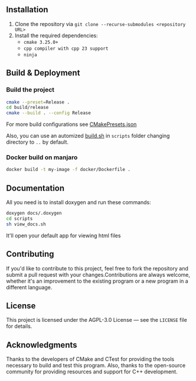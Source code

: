 ## Installation

1. Clone the repository via `git clone --recurse-submodules <repository URL>`
2. Install the required dependencies:
    - `cmake 3.25.0+`
    - `cpp compiler with cpp 23 support`
    - `ninja`

## Build & Deployment

### Build the project 

```bash
cmake --preset=Release .
cd build/release
cmake --build . --config Release
```
For more build configurations see [CMakePresets.json](https://github.com/geugenm/sdl-overview/blob/master/CMakePresets.json)

Also,
you can use an automized [build.sh](https://github.com/geugenm/sdl-overview/blob/master/scripts/build.sh) 
in `scripts` folder changing directory to `..` by default.


### Docker build on manjaro

```bash
docker build -t my-image -f docker/Dockerfile .
```

## Documentation

All you need is to install doxygen and run these commands:
```bash
doxygen docs/.doxygen
cd scripts
sh view_docs.sh
```
It'll open your default app for viewing html files

## Contributing

If you'd like to contribute to this project, feel free to fork the repository and submit a pull request with your
changes.Contributions are always welcome, whether it's an improvement to the existing program or a new program in a
different language.

## License

This project is licensed under the AGPL-3.0 License — see the `LICENSE` file for details.

## Acknowledgments

Thanks to the developers of CMake and CTest for providing the tools necessary to build and test this program. Also,
thanks to the open-source community for providing resources and support for C++ development.